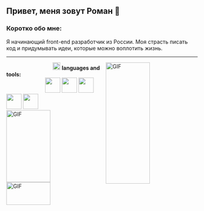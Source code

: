 ## Привет, меня зовут Роман 👋

### Коротко обо мне:
Я начинающий front-end разработчик из России. Моя страсть писать код и придумывать идеи, которые можно воплотить жизнь. 


---

<img align="right" alt="GIF" src="https://pei.ucoz.net/git/redme.jpg" width="48%" height="320" />

&nbsp;&nbsp;&nbsp;&nbsp;&nbsp;&nbsp;&nbsp;&nbsp;&nbsp;&nbsp;&nbsp;&nbsp;&nbsp;&nbsp;&nbsp;&nbsp;&nbsp;&nbsp;&nbsp;&nbsp;&nbsp;&nbsp;&nbsp;&nbsp;&nbsp;&nbsp;&nbsp;&nbsp;&nbsp;&nbsp;&nbsp;<img height="20" src="https://pei.ucoz.net/git/tools.png">&nbsp;**languages and tools:**  
&nbsp;&nbsp;&nbsp;&nbsp;&nbsp;&nbsp;&nbsp;&nbsp;&nbsp;&nbsp;&nbsp;&nbsp;&nbsp;&nbsp;&nbsp;&nbsp;&nbsp;&nbsp;&nbsp;&nbsp;&nbsp;&nbsp;&nbsp;&nbsp;&nbsp;
<img height="40" src="https://pei.ucoz.net/git/vscode.svg">
<img height="40" src="https://pei.ucoz.net/git/html.svg">
<img height="40" src="https://pei.ucoz.net/git/css.svg">
<img height="40" src="https://pei.ucoz.net/git/js.svg">
<img height="40" src="https://pei.ucoz.net/git/react.svg">
<img align="left" alt="GIF" src="https://github-readme-stats.vercel.app/api?username=feraston&show_icons=true&theme=merko" width="48%" height="190" />
<img align="left" alt="GIF" src="https://www.codewars.com/users/Feraston/badges/large" width="48%" height="60" />

